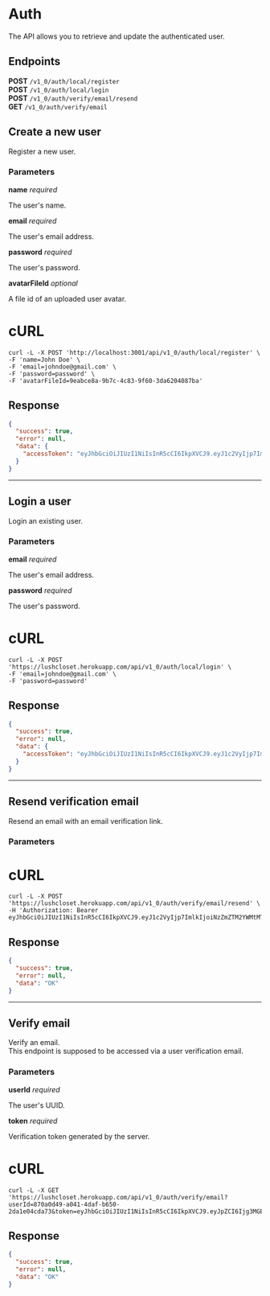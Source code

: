 <!-- panels:start -->

<!-- div:title-panel -->

# Auth

<!-- div:left-panel -->

The API allows you to retrieve and update the authenticated user.

<!-- div:right-panel -->

## Endpoints

**POST** `/v1_0/auth/local/register` \
**POST** `/v1_0/auth/local/login` \
**POST** `/v1_0/auth/verify/email/resend` \
**GET** `/v1_0/auth/verify/email`

<!-- panels:end -->

<!-- panels:start -->

<!-- div:title-panel -->

## Create a new user

<!-- div:left-panel -->

Register a new user.

### Parameters

**name** _required_

The user's name.

**email** _required_

The user's email address.

**password** _required_

The user's password.

**avatarFileId** _optional_

A file id of an uploaded user avatar.

<!-- div:right-panel -->

<!-- tabs:start -->

# **cURL**

```shell
curl -L -X POST 'http://localhost:3001/api/v1_0/auth/local/register' \
-F 'name=John Doe' \
-F 'email=johndoe@gmail.com' \
-F 'password=password' \
-F 'avatarFileId=9eabce8a-9b7c-4c83-9f60-3da6204087ba'
```

<!-- tabs:end -->

## Response

```json
{
  "success": true,
  "error": null,
  "data": {
    "accessToken": "eyJhbGciOiJIUzI1NiIsInR5cCI6IkpXVCJ9.eyJ1c2VyIjp7ImlkIjoiMDZlZDRlZTgtNGNiZC00MDdlLTlkYWYtZjI4ZjYyNGRkOTMzIiwiZW1haWwiOiJqb2huZG9lMkBnbWFpbC5jb20ifSwiaWF0IjoxNTk5MjA0ODQ3LCJleHAiOjE2MDE3OTY4NDd9.2L_rnkpWZo8FcDxHg-y5RYG-8YVoy2e2rwJL5eFzh8s"
  }
}
```

<!-- panels:end -->

---

<!-- panels:start -->

<!-- div:title-panel -->

## Login a user

<!-- div:left-panel -->

Login an existing user.

### Parameters

**email** _required_

The user's email address.

**password** _required_

The user's password.

<!-- div:right-panel -->

<!-- tabs:start -->

# **cURL**

```shell
curl -L -X POST 'https://lushcloset.herokuapp.com/api/v1_0/auth/local/login' \
-F 'email=johndoe@gmail.com' \
-F 'password=password'
```

<!-- tabs:end -->

## Response

```json
{
  "success": true,
  "error": null,
  "data": {
    "accessToken": "eyJhbGciOiJIUzI1NiIsInR5cCI6IkpXVCJ9.eyJ1c2VyIjp7ImlkIjoiMDZlZDRlZTgtNGNiZC00MDdlLTlkYWYtZjI4ZjYyNGRkOTMzIiwiZW1haWwiOiJqb2huZG9lMkBnbWFpbC5jb20ifSwiaWF0IjoxNTk5MjA0ODQ3LCJleHAiOjE2MDE3OTY4NDd9.2L_rnkpWZo8FcDxHg-y5RYG-8YVoy2e2rwJL5eFzh8s"
  }
}
```

<!-- panels:end -->

---

<!-- panels:start -->

<!-- div:title-panel -->

## Resend verification email

<!-- div:left-panel -->

Resend an email with an email verification link.

### Parameters

<!-- div:right-panel -->

<!-- tabs:start -->

# **cURL**

```shell
curl -L -X POST 'https://lushcloset.herokuapp.com/api/v1_0/auth/verify/email/resend' \
-H 'Authorization: Bearer eyJhbGciOiJIUzI1NiIsInR5cCI6IkpXVCJ9.eyJ1c2VyIjp7ImlkIjoiNzZmZTM2YWMtMThkYS00YzgzLTgyOWItMzhjMjNkNjhlYjgwIiwiZW1haWwiOiJqb2huZG9lQGdtYWlsLmNvbSJ9LCJpYXQiOjE1OTkxOTkzMjUsImV4cCI6MTU5OTI4NTcyNX0.3aunA2J0ZqXrCuC_4GA578ZORbSfQigXxMfwrJXzgT8'
```

<!-- tabs:end -->

## Response

```json
{
  "success": true,
  "error": null,
  "data": "OK"
}
```

<!-- panels:end -->

---

<!-- panels:start -->

<!-- div:title-panel -->

## Verify email

<!-- div:left-panel -->

Verify an email. \
This endpoint is supposed to be accessed via a user verification email.

### Parameters

**userId** _required_

The user's UUID.

**token** _required_

Verification token generated by the server.

<!-- div:right-panel -->

<!-- tabs:start -->

# **cURL**

```shell
curl -L -X GET 'https://lushcloset.herokuapp.com/api/v1_0/auth/verify/email?userId=870a0d49-a041-4daf-b650-2da1e04cda73&token=eyJhbGciOiJIUzI1NiIsInR5cCI6IkpXVCJ9.eyJpZCI6Ijg3MGEwZDQ5LWEwNDEtNGRhZi1iNjUwLTJkYTFlMDRjZGE3MyIsImVtYWlsIjoiY2hlaGFuLnJhdEBnbWFpbC5jb20iLCJpYXQiOjE1OTg5NDA2NjEsImV4cCI6MTU5OTAyNzA2MX0.f57L3hHBB2dnBjPnqQ7rwqnQye2T5AF1ZxlLLB9uLVc'
```

<!-- tabs:end -->

## Response

```json
{
  "success": true,
  "error": null,
  "data": "OK"
}
```

<!-- panels:end -->
